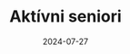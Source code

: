 ---
layout: layouts/non-en-archive-episode.njk
title: Aktívni seniori
date: "2024-07-27"
link: https://www.rtvs.sk/televizia/archiv/14252/478870
datum: 27. 7. 2024
tv: "STVR :2"
foto: active_seniors_357x206.jpg
alt: Obrázok fotografa
perex: ČT Ostrava - Klub velocipedistov z Ostravy | MTVA Szeged - Dračie lode v Szegede | STVR Košice - Jazerské mažoretky z Košíc | TVP Kraków - Maratónsky bežec z Krakova
tags: skarchive
---